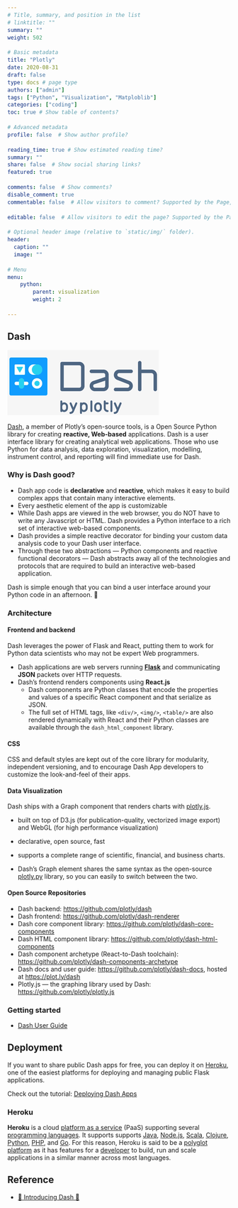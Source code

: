 ```yaml
---
# Title, summary, and position in the list
# linktitle: ""
summary: ""
weight: 502

# Basic metadata
title: "Plotly"
date: 2020-08-31
draft: false
type: docs # page type
authors: ["admin"]
tags: ["Python", "Visualization", "Matploblib"]
categories: ["coding"]
toc: true # Show table of contents?

# Advanced metadata
profile: false  # Show author profile?

reading_time: true # Show estimated reading time?
summary: ""
share: false  # Show social sharing links?
featured: true

comments: false  # Show comments?
disable_comment: true
commentable: false  # Allow visitors to comment? Supported by the Page, Post, and Docs content types.

editable: false  # Allow visitors to edit the page? Supported by the Page, Post, and Docs content types.

# Optional header image (relative to `static/img/` folder).
header:
  caption: ""
  image: ""

# Menu
menu: 
    python:
        parent: visualization
        weight: 2

---
```






## Dash

![Numfocus - Plotly Dash Logo - 1176x528 PNG Download - PNGkit](https://raw.githubusercontent.com/EckoTan0804/upic-repo/master/uPic/images.png)

[Dash](https://plot.ly/products/dash), a member of Plotly’s open-source tools, is a Open Source Python library for creating **reactive, Web-based** applications. Dash is a user interface library for creating analytical web applications. Those who use Python for data analysis, data exploration, visualization, modelling, instrument control, and reporting will find immediate use for Dash.

### Why is Dash good?

- Dash app code is **declarative** and **reactive**, which makes it easy to build complex apps that contain many interactive elements.
- Every aesthetic element of the app is customizable
- While Dash apps are viewed in the web browser, you do NOT have to write any Javascript or HTML. Dash provides a Python interface to a rich set of interactive web-based components.
- Dash provides a simple reactive decorator for binding your custom data analysis code to your Dash user interface.
- Through these two abstractions — Python components and reactive functional decorators — Dash abstracts away all of the technologies and protocols that are required to build an interactive web-based application.

Dash is simple enough that you can bind a user interface around your Python code in an afternoon. :clap:

### Architecture

#### Frontend and backend

Dash leverages the power of Flask and React, putting them to work for Python data scientists who may not be expert Web programmers.

- Dash applications are web servers running **[Flask](http://flask.pocoo.org/)** and communicating **JSON** packets over HTTP requests.
- Dash’s frontend renders components using **React.js**
  - Dash components are Python classes that encode the properties and values of a specific React component and that serialize as JSON.
  - The full set of HTML tags, like `<div/>`, `<img/>`, `<table/>` are also rendered dynamically with React and their Python classes are available through the `dash_html_component` library.

#### CSS

CSS and default styles are kept out of the core library for modularity, independent versioning, and to encourage Dash App developers to customize the look-and-feel of their apps.

#### Data Visualization

Dash ships with a Graph component that renders charts with [plotly.js](https://github.com/plotly/plotly.js).

- built on top of D3.js (for publication-quality, vectorized image export) and WebGL (for high performance visualization)

- declarative, open source, fast
- supports a complete range of scientific, financial, and business charts.
- Dash’s Graph element shares the same syntax as the open-source [plotly.py](https://plot.ly/python) library, so you can easily to switch between the two.

#### Open Source Repositories

- Dash backend: https://github.com/plotly/dash
- Dash frontend: https://github.com/plotly/dash-renderer
- Dash core component library: https://github.com/plotly/dash-core-components
- Dash HTML component library: https://github.com/plotly/dash-html-components
- Dash component archetype (React-to-Dash toolchain): https://github.com/plotly/dash-components-archetype
- Dash docs and user guide: https://github.com/plotly/dash-docs, hosted at https://plot.ly/dash
- Plotly.js — the graphing library used by Dash: https://github.com/plotly/plotly.js

### Getting started

- [Dash User Guide](https://dash.plotly.com/)

## Deployment

If you want to share public Dash apps for free, you can deploy it on [Heroku](www.heroku.com), one of the easiest platforms for deploying and managing public Flask applications.

Check out the tutorial: [Deploying Dash Apps](https://dash.plotly.com/deployment)

### Heroku

**Heroku** is a cloud [platform as a service](https://en.wikipedia.org/wiki/Platform_as_a_service) (PaaS) supporting several [programming languages](https://en.wikipedia.org/wiki/Programming_language). It supports supports [Java](https://en.wikipedia.org/wiki/Java_(programming_language)), [Node.js](https://en.wikipedia.org/wiki/Node.js), [Scala](https://en.wikipedia.org/wiki/Scala_(programming_language)), [Clojure](https://en.wikipedia.org/wiki/Clojure), [Python](https://en.wikipedia.org/wiki/Python_(programming_language)), [PHP](https://en.wikipedia.org/wiki/PHP), and [Go](https://en.wikipedia.org/wiki/Go_(programming_language)). For this reason, Heroku is said to be a [polyglot platform](https://en.wikipedia.org/wiki/Polyglot_(computing)) as it has features for a [developer](https://en.wikipedia.org/wiki/Software_developer) to build, run and scale applications in a similar manner across most languages.

## Reference

- [🌟 Introducing Dash 🌟](https://medium.com/plotly/introducing-dash-5ecf7191b503)

